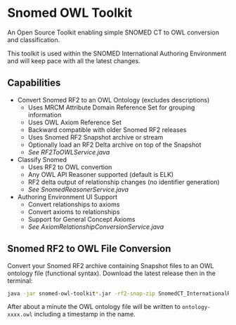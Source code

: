 # Snomed OWL Toolkit

An Open Source Toolkit enabling simple SNOMED CT to OWL conversion and classification.

This toolkit is used within the SNOMED International Authoring Environment and will keep pace with all the latest changes.

## Capabilities
- Convert Snomed RF2 to an OWL Ontology (excludes descriptions)
  - Uses MRCM Attribute Domain Reference Set for grouping information
  - Uses OWL Axiom Reference Set
  - Backward compatible with older Snomed RF2 releases
  - Uses Snomed RF2 Snapshot archive or stream
  - Optionally load an RF2 Delta archive on top of the Snapshot
  - *See RF2ToOWLService.java*
- Classify Snomed
  - Uses RF2 to OWL convertion
  - Any OWL API Reasoner supported (default is ELK)
  - RF2 delta output of relationship changes (no identifier generation)
  - *See SnomedReasonerService.java*
- Authoring Environment UI Support
  - Convert relationships to axioms
  - Convert axioms to relationships
  - Support for General Concept Axioms
  - *See AxiomRelationshipConversionService.java*

## Snomed RF2 to OWL File Conversion
Convert your Snomed RF2 archive containing Snapshot files to an OWL ontology file (functional syntax). Download the latest release then in the terminal:
```bash
java -jar snomed-owl-toolkit*.jar -rf2-snap-zip SnomedCT_InternationalRF2.zip
```
After about a minute the OWL ontology file will be written to `ontology-xxxx.owl` including a timestamp in the name.
